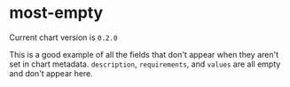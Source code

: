 # most-empty

Current chart version is `0.2.0`

This is a good example of all the fields that don't appear when they aren't set in chart metadata. `description`,
`requirements`, and `values` are all empty and don't appear here.

